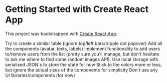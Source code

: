 # Getting Started with Create React App

This project was bootstrapped with [Create React App](https://github.com/facebook/create-react-app).

Try to create a similar table (ignore top/left bars/tripple dot popover)
Add all the components (avatar, texts, labels)
Implement functionality to add users to/remove users from the list (pretty sure you'll manage, but don't hesitate to ask me where to find some random images API). Use local storage with serialised JSON's to store the state for now
Stick to the colors more or less, but ignore the actual sizes of the components for simplicity
Don't use any UI libraries/components (for now)



